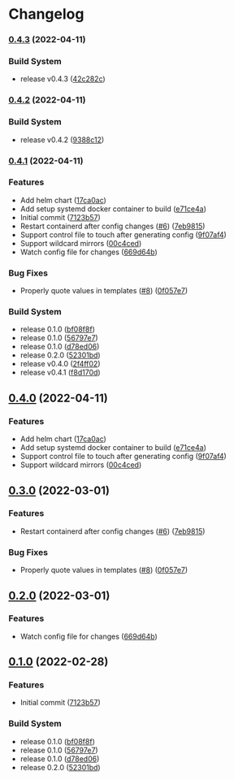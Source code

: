 # Changelog

### [0.4.3](https://github.com/jimmidyson/containerd-auto-configurer/compare/v0.4.2...v0.4.3) (2022-04-11)


### Build System

* release v0.4.3 ([42c282c](https://github.com/jimmidyson/containerd-auto-configurer/commit/42c282c88e0140cc13e15f6b0b7ca96794f8698a))

### [0.4.2](https://github.com/jimmidyson/containerd-auto-configurer/compare/v0.4.1...v0.4.2) (2022-04-11)


### Build System

* release v0.4.2 ([9388c12](https://github.com/jimmidyson/containerd-auto-configurer/commit/9388c129d37f1ea0abf1bcb368caba96acb8c08e))

### [0.4.1](https://github.com/jimmidyson/containerd-auto-configurer/compare/v0.4.0...v0.4.1) (2022-04-11)


### Features

* Add helm chart ([17ca0ac](https://github.com/jimmidyson/containerd-auto-configurer/commit/17ca0ace3bbb3f73ed3018ba5db7f0b76a041762))
* Add setup systemd docker container to build ([e71ce4a](https://github.com/jimmidyson/containerd-auto-configurer/commit/e71ce4a21f88a6ec095914fb35b3f74a038d1b0c))
* Initial commit ([7123b57](https://github.com/jimmidyson/containerd-auto-configurer/commit/7123b576befb3830201acbb0aac9dcb9ce5d8344))
* Restart containerd after config changes ([#6](https://github.com/jimmidyson/containerd-auto-configurer/issues/6)) ([7eb9815](https://github.com/jimmidyson/containerd-auto-configurer/commit/7eb9815fdb3c22523792cb67aaf463c86b48ccba))
* Support control file to touch after generating config ([9f07af4](https://github.com/jimmidyson/containerd-auto-configurer/commit/9f07af44d104ea522c866d28686c120764521b5a))
* Support wildcard mirrors ([00c4ced](https://github.com/jimmidyson/containerd-auto-configurer/commit/00c4ceddcef7bac56777a3ad65afa9f72c3e05f1))
* Watch config file for changes ([669d64b](https://github.com/jimmidyson/containerd-auto-configurer/commit/669d64b986cbee0a30a3efc9adbdafb760bc5ba2))


### Bug Fixes

* Properly quote values in templates ([#8](https://github.com/jimmidyson/containerd-auto-configurer/issues/8)) ([0f057e7](https://github.com/jimmidyson/containerd-auto-configurer/commit/0f057e7f96b20b69bb212ec6afee93fe7811b169))


### Build System

* release 0.1.0 ([bf08f8f](https://github.com/jimmidyson/containerd-auto-configurer/commit/bf08f8f7cb8a9235f35ac893851b3fbf4500f8b4))
* release 0.1.0 ([56797e7](https://github.com/jimmidyson/containerd-auto-configurer/commit/56797e72969e8e0046d45e94cade37ffae44418a))
* release 0.1.0 ([d78ed06](https://github.com/jimmidyson/containerd-auto-configurer/commit/d78ed0621e90d1a518efb6ce342d799bf6c1a080))
* release 0.2.0 ([52301bd](https://github.com/jimmidyson/containerd-auto-configurer/commit/52301bd6aa58c5c7bc4976ab78ade17db93dd725))
* release v0.4.0 ([2f4ff02](https://github.com/jimmidyson/containerd-auto-configurer/commit/2f4ff028d346e9c6eb64010dbb4ef750a66d46ea))
* release v0.4.1 ([f8d170d](https://github.com/jimmidyson/containerd-auto-configurer/commit/f8d170d9a83560b9bc470814e9e4dc6e43974a7c))

## [0.4.0](https://github.com/jimmidyson/containerd-auto-configurer/compare/v0.3.0...v0.4.0) (2022-04-11)


### Features

* Add helm chart ([17ca0ac](https://github.com/jimmidyson/containerd-auto-configurer/commit/17ca0ace3bbb3f73ed3018ba5db7f0b76a041762))
* Add setup systemd docker container to build ([e71ce4a](https://github.com/jimmidyson/containerd-auto-configurer/commit/e71ce4a21f88a6ec095914fb35b3f74a038d1b0c))
* Support control file to touch after generating config ([9f07af4](https://github.com/jimmidyson/containerd-auto-configurer/commit/9f07af44d104ea522c866d28686c120764521b5a))
* Support wildcard mirrors ([00c4ced](https://github.com/jimmidyson/containerd-auto-configurer/commit/00c4ceddcef7bac56777a3ad65afa9f72c3e05f1))

## [0.3.0](https://github.com/jimmidyson/containerd-auto-configurer/compare/v0.2.0...v0.3.0) (2022-03-01)


### Features

* Restart containerd after config changes ([#6](https://github.com/jimmidyson/containerd-auto-configurer/issues/6)) ([7eb9815](https://github.com/jimmidyson/containerd-auto-configurer/commit/7eb9815fdb3c22523792cb67aaf463c86b48ccba))


### Bug Fixes

* Properly quote values in templates ([#8](https://github.com/jimmidyson/containerd-auto-configurer/issues/8)) ([0f057e7](https://github.com/jimmidyson/containerd-auto-configurer/commit/0f057e7f96b20b69bb212ec6afee93fe7811b169))

## [0.2.0](https://github.com/jimmidyson/containerd-auto-configurer/compare/v0.1.0...v0.2.0) (2022-03-01)


### Features

* Watch config file for changes ([669d64b](https://github.com/jimmidyson/containerd-auto-configurer/commit/669d64b986cbee0a30a3efc9adbdafb760bc5ba2))

## [0.1.0](https://github.com/jimmidyson/containerd-auto-configurer/compare/v0.1.0...v0.1.0) (2022-02-28)


### Features

* Initial commit ([7123b57](https://github.com/jimmidyson/containerd-auto-configurer/commit/7123b576befb3830201acbb0aac9dcb9ce5d8344))


### Build System

* release 0.1.0 ([bf08f8f](https://github.com/jimmidyson/containerd-auto-configurer/commit/bf08f8f7cb8a9235f35ac893851b3fbf4500f8b4))
* release 0.1.0 ([56797e7](https://github.com/jimmidyson/containerd-auto-configurer/commit/56797e72969e8e0046d45e94cade37ffae44418a))
* release 0.1.0 ([d78ed06](https://github.com/jimmidyson/containerd-auto-configurer/commit/d78ed0621e90d1a518efb6ce342d799bf6c1a080))
* release 0.2.0 ([52301bd](https://github.com/jimmidyson/containerd-auto-configurer/commit/52301bd6aa58c5c7bc4976ab78ade17db93dd725))
